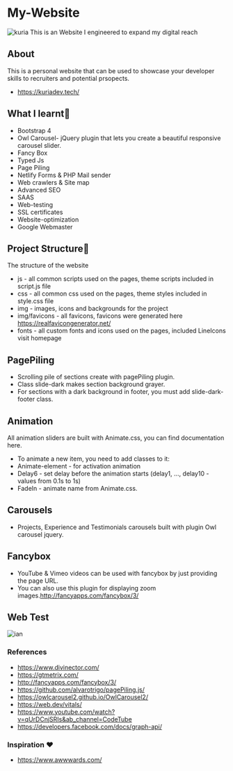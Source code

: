 # My-Website
![kuria](https://user-images.githubusercontent.com/61579772/95321203-4b534b80-08cd-11eb-91ca-83d6ccf6b309.jpg)
This is an Website I engineered  to expand my digital reach
## About
This is a personal website that can be used to showcase your developer skills to recruiters and potential prsopects.
- https://kuriadev.tech/

 
## What I learnt📐
- Bootstrap 4
- Owl Carousel- jQuery plugin that lets you create a beautiful responsive carousel slider.
- Fancy Box
- Typed Js
- Page Piling
- Netlify Forms & PHP Mail sender 
- Web crawlers & Site map
- Advanced SEO 
- SAAS
- Web-testing
- SSL certificates
- Website-optimization
- Google Webmaster

## Project Structure🚀
The structure of the website

- js - all common scripts used on the pages, theme scripts included in script.js file
- css - all common css used on the pages, theme styles included in style.css file
- img - images, icons and backgrounds for the project
- img/favicons - all favicons, favicons were generated here https://realfavicongenerator.net/
- fonts - all custom fonts and icons used on the pages, included LineIcons visit homepage

## PagePiling
- Scrolling pile of sections create with pagePiling plugin.
- Class slide-dark makes section background grayer.
- For sections with a dark background in footer, you must add slide-dark-footer class.

## Animation
All animation sliders are built with Animate.css, you can find documentation here.
- To animate a new item, you need to add classes to it:
- Animate-element - for activation animation
- Delay6 - set delay before the animation starts (delay1, ..., delay10 - values from 0.1s to 1s)
- FadeIn - animate name from Animate.css.

## Carousels
- Projects, Experience and Testimonials carousels built with plugin Owl carousel jquery.

## Fancybox
- YouTube & Vimeo videos can be used with fancybox by just providing the page URL.
- You can also use this plugin for displaying zoom images.http://fancyapps.com/fancybox/3/

## Web Test
![ian](https://user-images.githubusercontent.com/61579772/95325348-a425e280-08d3-11eb-9286-46420c1aebbd.jpg)

### References
- https://www.divinector.com/
- https://gtmetrix.com/
- http://fancyapps.com/fancybox/3/
- https://github.com/alvarotrigo/pagePiling.js/
- https://owlcarousel2.github.io/OwlCarousel2/
- https://web.dev/vitals/
- https://www.youtube.com/watch?v=qUrDCnjSRIs&ab_channel=CodeTube
- https://developers.facebook.com/docs/graph-api/

### Inspiration ❤
- https://www.awwwards.com/
